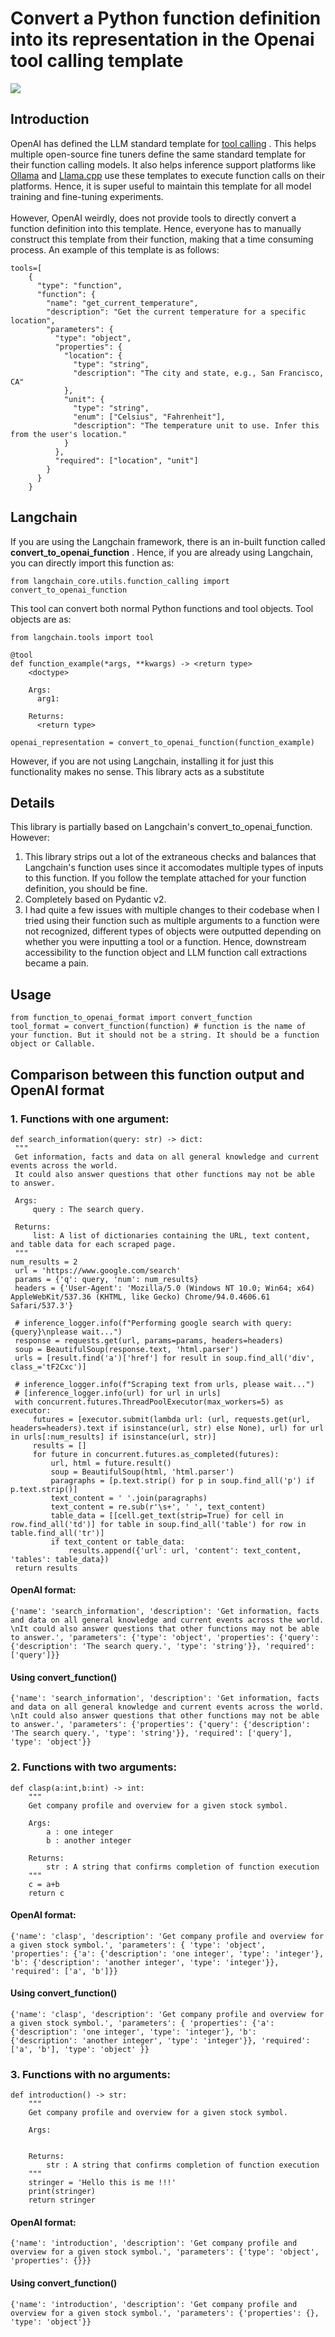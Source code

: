 # Convert a Python function definition into its representation in the Openai tool calling template
![](images/cover.png)

 ## Introduction
 OpenAI has defined the LLM standard template for [tool calling](https://platform.openai.com/docs/assistants/tools/function-calling) . This helps multiple open-source fine tuners define the same standard template for their function calling models. It also helps inference support platforms like [Ollama](https://ollama.com/) and [Llama.cpp](https://github.com/ggerganov/llama.cpp) use these templates to execute function calls on their platforms. Hence, it is super useful to maintain this template for all model training and fine-tuning experiments. <br /><br />
 However, OpenAI weirdly, does not provide tools to directly convert a function definition into this template. Hence, everyone has to manually construct this template from their function, making that a time consuming process. An example of this template is as follows: <br />
 
```
tools=[
    {
      "type": "function",
      "function": {
        "name": "get_current_temperature",
        "description": "Get the current temperature for a specific location",
        "parameters": {
          "type": "object",
          "properties": {
            "location": {
              "type": "string",
              "description": "The city and state, e.g., San Francisco, CA"
            },
            "unit": {
              "type": "string",
              "enum": ["Celsius", "Fahrenheit"],
              "description": "The temperature unit to use. Infer this from the user's location."
            }
          },
          "required": ["location", "unit"]
        }
      }
    }
```
## Langchain
If you are using the Langchain framework, there is an in-built function called **convert_to_openai_function** . Hence, if you are already using Langchain, you can directly import this function as:
```
from langchain_core.utils.function_calling import convert_to_openai_function
```
This tool can convert both normal Python functions and tool objects. Tool objects are as:
```
from langchain.tools import tool

@tool
def function_example(*args, **kwargs) -> <return type>
    <doctype>

    Args:
      arg1:

    Returns:
      <return type>

openai_representation = convert_to_openai_function(function_example)
```
However, if you are not using Langchain, installing it for just this functionality makes no sense. This library acts as a substitute
## Details
This library is partially based on Langchain's convert_to_openai_function. However:
1. This library strips out a lot of the extraneous checks and balances that Langchain's function uses since it accomodates multiple types of inputs to this function. If you follow the template attached for your function definition, you should be fine.
2. Completely based on Pydantic v2.
3. I had quite a few issues with multiple changes to their codebase when I tried using their function such as multiple arguments to a function were not recognized, different types of objects were outputted depending on whether you were inputting a tool or a function. Hence, downstream accessibility to the function object and LLM function call extractions became a pain.

## Usage
```
from function_to_openai_format import convert_function
tool_format = convert_function(function) # function is the name of your function. But it should not be a string. It should be a function object or Callable.
```

## Comparison between this function output and OpenAI format
### 1. Functions with one argument:
   ```
   def search_information(query: str) -> dict:
    """
    Get information, facts and data on all general knowledge and current events across the world. 
    It could also answer questions that other functions may not be able to answer.

    Args:
        query : The search query.

    Returns:
        list: A list of dictionaries containing the URL, text content, and table data for each scraped page.
    """
   num_results = 2
    url = 'https://www.google.com/search'
    params = {'q': query, 'num': num_results}
    headers = {'User-Agent': 'Mozilla/5.0 (Windows NT 10.0; Win64; x64) AppleWebKit/537.36 (KHTML, like Gecko) Chrome/94.0.4606.61 Safari/537.3'}
    
    # inference_logger.info(f"Performing google search with query: {query}\nplease wait...")
    response = requests.get(url, params=params, headers=headers)
    soup = BeautifulSoup(response.text, 'html.parser')
    urls = [result.find('a')['href'] for result in soup.find_all('div', class_='tF2Cxc')]
    
    # inference_logger.info(f"Scraping text from urls, please wait...") 
    # [inference_logger.info(url) for url in urls]
    with concurrent.futures.ThreadPoolExecutor(max_workers=5) as executor:
        futures = [executor.submit(lambda url: (url, requests.get(url, headers=headers).text if isinstance(url, str) else None), url) for url in urls[:num_results] if isinstance(url, str)]
        results = []
        for future in concurrent.futures.as_completed(futures):
            url, html = future.result()
            soup = BeautifulSoup(html, 'html.parser')
            paragraphs = [p.text.strip() for p in soup.find_all('p') if p.text.strip()]
            text_content = ' '.join(paragraphs)
            text_content = re.sub(r'\s+', ' ', text_content)
            table_data = [[cell.get_text(strip=True) for cell in row.find_all('td')] for table in soup.find_all('table') for row in table.find_all('tr')]
            if text_content or table_data:
                results.append({'url': url, 'content': text_content, 'tables': table_data})
    return results
   ```
#### OpenAI format:
```
{'name': 'search_information', 'description': 'Get information, facts and data on all general knowledge and current events across the world. \nIt could also answer questions that other functions may not be able to answer.', 'parameters': {'type': 'object', 'properties': {'query': {'description': 'The search query.', 'type': 'string'}}, 'required': ['query']}}
```
#### Using convert_function()
```
{'name': 'search_information', 'description': 'Get information, facts and data on all general knowledge and current events across the world. \nIt could also answer questions that other functions may not be able to answer.', 'parameters': {'properties': {'query': {'description': 'The search query.', 'type': 'string'}}, 'required': ['query'], 'type': 'object'}}
```
### 2. Functions with two arguments:
```
def clasp(a:int,b:int) -> int:
    """
    Get company profile and overview for a given stock symbol.

    Args:
        a : one integer
        b : another integer

    Returns:
        str : A string that confirms completion of function execution
    """
    c = a+b
    return c
```
#### OpenAI format:
```
{'name': 'clasp', 'description': 'Get company profile and overview for a given stock symbol.', 'parameters': { 'type': 'object', 'properties': {'a': {'description': 'one integer', 'type': 'integer'}, 'b': {'description': 'another integer', 'type': 'integer'}}, 'required': ['a', 'b']}}
```
#### Using convert_function()
```
{'name': 'clasp', 'description': 'Get company profile and overview for a given stock symbol.', 'parameters': { 'properties': {'a': {'description': 'one integer', 'type': 'integer'}, 'b': {'description': 'another integer', 'type': 'integer'}}, 'required': ['a', 'b'], 'type': 'object' }}
```
### 3. Functions with no arguments:
```
def introduction() -> str:
    """
    Get company profile and overview for a given stock symbol.

    Args:


    Returns:
        str : A string that confirms completion of function execution
    """
    stringer = 'Hello this is me !!!'
    print(stringer)
    return stringer
```
#### OpenAI format:
```
{'name': 'introduction', 'description': 'Get company profile and overview for a given stock symbol.', 'parameters': {'type': 'object', 'properties': {}}}
```
#### Using convert_function()
```
{'name': 'introduction', 'description': 'Get company profile and overview for a given stock symbol.', 'parameters': {'properties': {}, 'type': 'object'}}
```
